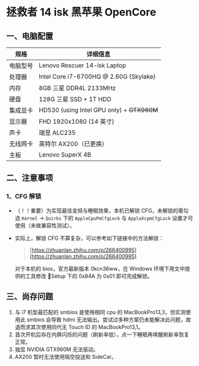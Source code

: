 # 拯救者 14 isk 黑苹果 OpenCore


## 一、电脑配置

| 规格     | 详细信息                                   |
| -------- | ------------------------------------------ |
| 电脑型号 | Lenovo Rescuer 14-isk Laptop               |
| 处理器   | Intel Core i7-6700HQ @ 2.60G (Skylake)     |
| 内存     | 8GB 三星 DDR4L 2133MHz                     |
| 硬盘     | 128G 三星 SSD + 1T HDD                     |
| 集成显卡 | HD530 (using Intel GPU only) + ~~GTX960M~~ |
| 显示器   | FHD 1920x1080 (14 英寸)                    |
| 声卡     | 瑞昱 ALC235                                |
| 无线网卡 | 英特尔 AX200（已更换）                     |
| 主板     | Lenovo SuperX 4B                           |

## 二、注意事项

### 1、CFG 解锁

- （！！重要）为实现最佳变频与睡眠效果，本机已解锁 CFG，未解锁的需勾选 `Kernel` -> `Quirks` 下的 `AppleCpuPmCfgLock` 与 `AppleXcpmCfgLock` 设置才可使用（未做兼容性测试）。

- 实际上，解锁 CFG 不算复杂，可以参考如下链接中的方法解锁：

  > [https://zhuanlan.zhihu.com/p/266400995](https://zhuanlan.zhihu.com/p/266400995)

  对于本机的 bios，官方最新版本 0kcn36ww，在 Windows 环境下用文中提供的工具修改 Setup 下的 0x84A 为 0x01 即可完成解锁。

## 三、尚存问题

1. 与 i7 机型最匹配的 smbios 是使用相同 cpu 的 MacBookPro13,3，但实测使用此 smbios 会导致 hdmi 无法输出。尝试过多种方案仍未能解决此问题，故退而求其次使用同代无 Touch ID 的 MacBookPro13,1。
2. 首次开机后存在内屏闪烁的问题（刷新率低），点一下睡眠再唤醒刷新率恢复正常。
3. 独显 NVIDIA GTX960M 无法驱动。
4. AX200 暂时无法使用隔空投送和 SideCar。
